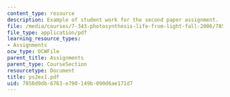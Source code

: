```yaml
---
content_type: resource
description: Example of student work for the second paper assignment.
file: /media/courses/7-343-photosynthesis-life-from-light-fall-2006/7850d9db6763e790149b090d6ae171d7_ps2ex1.pdf
file_type: application/pdf
learning_resource_types:
- Assignments
ocw_type: OCWFile
parent_title: Assignments
parent_type: CourseSection
resourcetype: Document
title: ps2ex1.pdf
uid: 7850d9db-6763-e790-149b-090d6ae171d7
---
```


